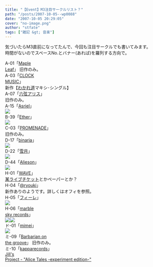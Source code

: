 ```yaml
---
title: "【Event】M3注目サークルリスト？"
path: "/posts/2007-10-05--wp0088"
date: "2007-10-05 20:29:05"
cover: "no-image.png"
author: "stfate"
tags: ["雑記 &gt; 音楽"]
---
```


<style type="text/css">
<!--
p {white-space: pre-wrap};
-->
</style>

気づいたらM3直前になってたんで、今回も注目サークルでも書いてみます。
時間がないのでスペースNo.とバナー(あれば)を羅列する方向で。
<br>

<!--more-->
A-01「<a href="http://shimotsukin.com/" target="_blank">Maple Leaf</a>」
旧作のみ。
A-03「<a href="http://www.clock-music.com/" target="_blank">CLOCK MUSIC</a>」
新作【<a href="http://www.clock-music.com/archives/50992012.html" target="_blank">わかれ道</a>マキシ･シングル】
A-07「<a href="http://www.rokugen.net/" target="_blank">六弦アリス</a>」
旧作のみ。
A-15「<a href="http://www.asriel.jp/m/" target="_blank">Asriel</a></a>」
<a href="http://www.asriel.jp/m/requiem/" target="_blank"><img src="http://stfate.net/img/asriel5th_l.jpg"   /></a>
B-39「<a href="http://www.ether-music.com/" target="_blank">Ether</a>」
<a href="http://www.ether-music.com/music/coppelia.html" target="_blank"><img src="http://www.ether-music.com/img/cpbanner.jpg"></a>
C-03「<a href="http://park17.wakwak.com/~one/promenade/" target="_blank">PROMENADE</a>」
旧作のみ。
D-17「<a href="http://binaria.net/" target="_blank">binaria</a>」
<a href="http://binaria.net/forma.html" target="_blank"><img src="http://stfate.net/img/banner_forma_l.jpg"  /></a>
D-22「<a href="http://aonokioku.sakura.ne.jp/" target="_blank">雪月</a>」
<a href="http://aonokioku.sakura.ne.jp/life/" target="_blank"><img src="http://aonokioku.sakura.ne.jp/life/bana.jpg"></a>
D-44「<a href="http://www.alieson.net/html/" target="_blank">Alieson</a>」
<a href="http://www.alieson.net/html/ver/index.html" target="_blank"><img src="http://www.alieson.net/ver/csstemplate/img/banner01.jpg"></a>
H-01「<a href="http://wavesite.sakura.ne.jp/" target="_blank">WAVE</a>」
<a href="http://www.rekka.jp/live071208/" target="_blank">某ライブチケット</a>とかペーパーとか？
H-04「<a href="http://ryouki.net/" target="_blank">@ryouki</a>」
新作ありのようです。詳しくはオフィを参照。
H-05「<a href="http://shule-aroon.sakura.ne.jp/filie/" target="_blank">フィーレ</a>」
<a href="http://shule-aroon.sakura.ne.jp/dokaikitan/" target="_blank"><img src="http://shule-aroon.sakura.ne.jp/dokaikitan/ban_dokaikitan.gif"></a>
H-06「<a href="http://www.marbleskyrecords.com/" target="_blank">marble sky records</a>」
<a href="http://www.mysoundlife.com/fundamental/" target="_blank"><img src="http://www.mysoundlife.com/fundamental/img/banner1.jpg"></a><a href="http://www.marbleskyrecords.com/morca/menu/" target="_blank"><img src="http://www.marbleskyrecords.com/morca/menu/banner/banner1.jpg"></a>
ド-01「<a href="http://hzwaltz.com/" target="_blank">mimei</a>」
<a href="http://hzwaltz.com/" target="_blank"><img src="http://stfate.net/img/mimei_haku3.jpg"  /></a>
ミ-09「<a href="http://www.wadai.jp/bog/" target="_blank">Barbarian on the groove</a>」
旧作のみ。
ミ-10「<a href="http://www5f.biglobe.ne.jp/~kapparecords/" target="_blank">kapparecords</a>」
<a href="http://www5f.biglobe.ne.jp/~kapparecords/JILLSPROJECT_News.html" target="_blank">Jill's Project - "Alice Tales -experiment edition-"</a>
